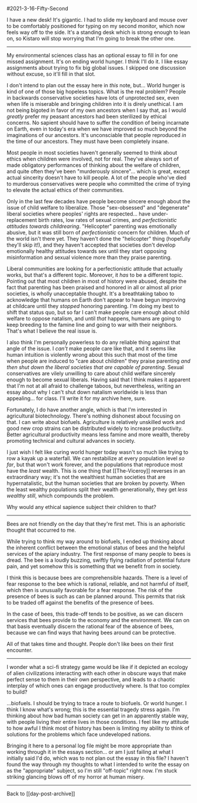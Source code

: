 #2021-3-16-Fifty-Second

I have a new desk!  It's gigantic.  I had to slide my keyboard and mouse over to be comfortably positioned for typing on my second monitor, which now feels way off to the side.  It's a standing desk which is strong enough to lean on, so Kistaro will stop worrying that I'm going to break the other one.

---

My environmental sciences class has an optional essay to fill in for one missed assignment.  It's on ending world hunger.  I think I'll do it.  I like essay assignments about trying to fix big global issues.  I skipped one discussion without excuse, so it'll fill in that slot.

I don't intend to plan out the essay here in *this* note, but...  World hunger is kind of one of those big hopeless topics.  What is the real problem?  People in backwards conservative societies have lots of unprotected sex, even when life is miserable and bringing children into it is direly unethical.  I am not being bigoted in favor of my own ancestors when I say that, as I would *greatly* prefer my peasant ancestors had been sterilized by ethical concerns.  No sapient should have to suffer the condition of being incarnate on Earth, even in today's era when we have improved so much beyond the imaginations of our ancestors.  It's unconsciable that people reproduced *in* the time of our ancestors.  They must have been completely insane.

Most people in most societies haven't generally seemed to think about ethics when children were involved, not for real.  They've always sort of made obligatory performances of thinking about the welfare of children, and quite often they've been "murderously sincere"... which is great, except actual sincerity doesn't have to kill people.  A lot of the people who've died to murderous conservatives were people who committed the crime of trying to elevate the actual ethics of their communities.

Only in the last few decades have people become sincere enough about the issue of child welfare to liberalize.  Those "sex-obsessed" and "degenerate" liberal societies where peoples' rights are respected... have under-replacement birth rates, low rates of sexual crimes, and *perfectionistic attitudes towards childrearing*.  "Helicopter" parenting was emotionally abusive, but it was still born of *perfectionistic* concern for children.  Much of the world isn't there yet.  They haven't done the "helicopter" thing (hopefully they'll skip it!), and they haven't accepted that societies don't develop emotionally healthy attitudes towards sex until they start opposing misinformation and sexual violence more than they praise parenting.

Liberal communities are looking for a perfectionistic attitude that actually works, but that's a different topic.  Moreover, it *has* to be a different topic.  Pointing out that most children in most of history were abused, despite the fact that parenting has been praised and honored in all or almost all prior societies, is wholly unacceptable thought.  It's a breathtaking taboo to acknowledge that humans on Earth don't appear to have begun improving at childcare until they *stopped* honoring parenting.  I'm doing my best to shift that status quo, but so far I can't make people care enough about child welfare to oppose natalism, and until *that* happens, humans are going to keep breeding to the famine line and going to war with their neighbors.  That's what I believe the real issue is.

I also think I'm personally powerless to do any reliable thing against that angle of the issue.  I *can't* make people care like that, and it seems like human intuition is violently wrong about this such that most of the time when people are induced to "care about children" they praise parenting *and then shut down the liberal societies that are capable of parenting*.  Sexual conservatives are vilely unwilling to care about child welfare sincerely enough to become sexual liberals.  Having said that I think makes it apparent that I'm not at all afraid to challenge taboos, but nevertheless, writing an essay about why I can't shut down natalism worldwide is less than appealing... for class.  I'll write it for my archive here, sure.

Fortunately, I do have another angle, which is that I'm interested in agricultural biotechnology.  There's nothing dishonest about focusing on that.  I can write about biofuels.  Agriculture is relatively unskilled work and good new crop strains can be distributed widely to increase productivity.  Better agricultural productivity means less famine and more wealth, thereby promoting technical and cultural advances in society.

I just wish I felt like curing world hunger today wasn't so much like trying to row a kayak up a waterfall.  We can restabilize at every population level *so far*, but that won't work forever, and the populations that reproduce most have the *least* wealth.  This is one thing that [[The-Viceroy]] reverses in an extraordinary way; it's not the wealthiest human societies that are hypernatalistic, but the human societies that are broken by poverty.  When the least wealthy populations split their wealth generationally, they get *less wealthy still*, which compounds the problem.

Why would any ethical sapience subject their children to that?

---
Bees are not friendly on the day that they're first met.  This is an aphoristic thought that occurred to me.

While trying to think my way around to biofuels, I ended up thinking about the inherent conflict between the emotional status of bees and the helpful services of the apiary industry.  The first response of many people to bees is dread.  The bee is a loudly buzzing, swiftly flying radiation of potential future pain, and yet somehow this is something that we benefit from in society.

I think this is because bees are comprehensible hazards.  There is a level of fear response to the bee which is rational, reliable, and not harmful of itself, which then is unusually favorable for a fear response.  The risk of the presence of bees is such as can be planned around.  This permits that risk to be traded off against the benefits of the presence of bees.

In the case of bees, this trade-off tends to be positive, as we can discern services that bees provide to the economy and the environment.  We can on that basis eventually discern the rational fear of the absence of bees, because we can find ways that having bees around can be protective.

All of that takes time and thought.  People don't like bees on their first encounter.

---

I wonder what a sci-fi strategy game would be like if it depicted an ecology of alien civilizations interacting with each other in obscure ways that make perfect sense to them in their own perspective, and leads to a chaotic interplay of which ones can engage productively where.  Is that too complex to build?

...biofuels.  I should be trying to trace a route to biofuels.  Or world hunger.  I think I know what's wrong; this is the essential tragedy stress again.  I'm thinking about how bad human society can get in an apparently stable way, with people living their entire lives in those conditions.  I feel like my attitude to how awful I think most of history has been is limiting my ability to think of solutions for the problems which face undeveloped nations.

Bringing it here to a personal log file might be more appropriate than working through it in the essays section...  or am I just failing at what I initially said I'd do, which was to not plan out the essay in this file?  I haven't found the way through my thoughts to what I intended to write the essay on as the "appropriate" subject, so I'm still "off-topic" right now.  I'm stuck striking glancing blows off of my horror at human misery.

---
Back to [[day-post-archive]]
